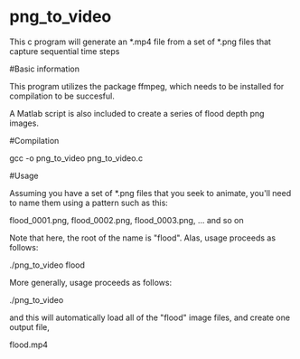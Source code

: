 # png_to_video
This c program will generate an *.mp4 file from a set of *.png files that capture sequential time steps

#Basic information

This program utilizes the package ffmpeg, which needs to be installed for compilation to be succesful.

A Matlab script is also included to create a series of flood depth png images.

#Compilation

gcc -o png_to_video png_to_video.c

#Usage

Assuming you have a set of *.png files that you seek to animate, you'll need to name them using a pattern such as this:

flood_0001.png, flood_0002.png, flood_0003.png, ... and so on

Note that here, the root of the name is "flood". Alas, usage proceeds as follows:

./png_to_video flood

More generally, usage proceeds as follows:

./png_to_video <root of png filename>

and this will automatically load all of the "flood" image files, and create one output file,

flood.mp4


